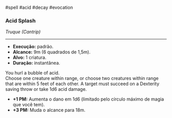 #spell #acid #decay #evocation
### Acid Splash
*Truque (Cantrip)*
___
- **Execução:** padrão.
- **Alcance:** 9m (6 quadrados de 1,5m).
- **Alvo:** 1 criatura.
- **Duração:** instantânea.

You hurl a bubble of acid.  
Choose one creature within range, or choose two creatures within range that are within 5 feet of each other. A target must succeed on a Dexterity saving throw or take 1d6 acid damage.  

- **+1 PM:** Aumenta o dano em 1d6 (limitado pelo círculo máximo de magia que você tem).
- **+3 PM:** Muda o alcance para 18m.
